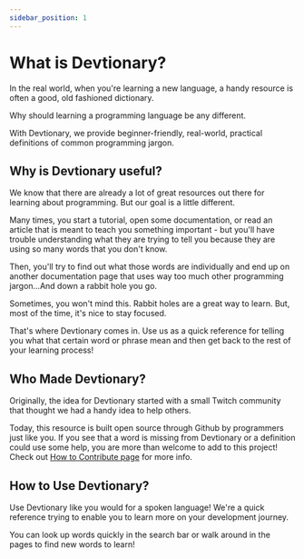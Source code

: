 ```yaml
---
sidebar_position: 1
---
```


# What is Devtionary?


In the real world, when you're learning a new language, a handy resource is often a good, old fashioned dictionary.

Why should learning a programming language be any different.

With Devtionary, we provide beginner-friendly, real-world, practical definitions of common programming jargon.


## Why is Devtionary useful?

We know that there are already a lot of great resources out there for learning about programming. But our goal is a little different.

Many times, you start a tutorial, open some documentation, or read an article that is meant to teach you something important - but you'll have trouble understanding what they are trying to tell you because they are using so many words that you don't know.

Then, you'll try to find out what those words are individually and end up on another documentation page that uses way too much other programming jargon...And down a rabbit hole you go.

Sometimes, you won't mind this. Rabbit holes are a great way to learn. But, most of the time, it's nice to stay focused.

That's where Devtionary comes in. Use us as a quick reference for telling you what that certain word or phrase mean and then get back to the rest of your learning process!

## Who Made Devtionary?

Originally, the idea for Devtionary started with a small Twitch community that thought we had a handy idea to help others.

Today, this resource is built open source through Github by programmers just like you. If you see that a word is missing from Devtionary or a definition could use some help, you are more than welcome to add to this project! Check out <a href="/docs/how-to-contribute">How to Contribute page</a> for more info.

## How to Use Devtionary?

Use Devtionary like you would for a spoken language! We're a quick reference trying to enable you to learn more on your development journey.

You can look up words quickly in the search bar or walk around in the pages to find new words to learn!